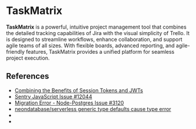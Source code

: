 # TaskMatrix

**TaskMatrix** is a powerful, intuitive project management tool that combines the detailed tracking capabilities of Jira with the visual simplicity of Trello. It is designed to streamline workflows, enhance collaboration, and support agile teams of all sizes. With flexible boards, advanced reporting, and agile-friendly features, TaskMatrix provides a unified platform for seamless project execution.

<!-- ## Getting Started

Follow these steps to set up and run TaskMatrix on your local machine:

### Step 1: Clone the Repository

```bash
git clone <repository-url>
cd <repository-folder>
npm install --legacy-peer-deps
```

### Step 2: Configure Environment Variables

Set up your environment variables by creating a .env file in the root directory. Use .env.sample as a reference.

### Step 3: Start the Development Server

Run the development server: `npm run dev`
Open your browser and navigate to: `http://localhost:3000` -->

## References

- [Combining the Benefits of Session Tokens and JWTs](https://clerk.com/blog/combining-the-benefits-of-session-tokens-and-jwts)
- [Sentry JavaScript Issue #12044](https://github.com/getsentry/sentry-javascript/issues/12044)
- [Migration Error - Node-Postgres Issue #3120](https://github.com/brianc/node-postgres/issues/3120)
- [neondatabase/serverless generic type defaults cause type error](https://github.com/drizzle-team/drizzle-orm/issues/1945?utm_source=chatgpt.com)
- [](https://authjs.dev/getting-started/typescript#module-augmentation)
- [](https://www.youtube.com/watch?v=mXYeQFj2A8w)
